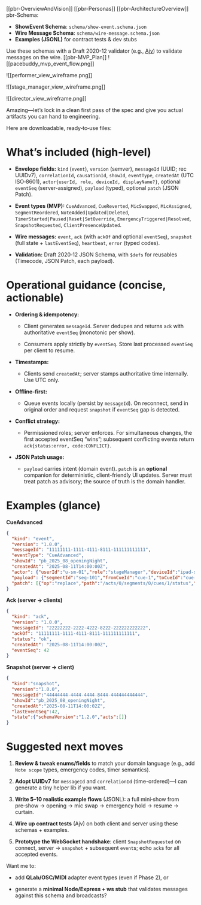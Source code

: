 
[[pbr-OverviewAndVision]]
[[pbr-Personas]]
[[pbr-ArchitectureOverview]]
pbr-Schema:
- **ShowEvent Schema**: `schema/show-event.schema.json`
- **Wire Message Schema**: `schema/wire-message.schema.json`
- **Examples (JSONL)** for contract tests & dev stubs

Use these schemas with a Draft 2020-12 validator (e.g., [Ajv](https://ajv.js.org)) to validate messages on the wire.
[[pbr-MVP_Plan]]
![[pacebuddy_mvp_event_flow.png]]

![[performer_view_wireframe.png]]

![[stage_manager_view_wireframe.png]]

![[director_view_wireframe.png]]







Amazing—let’s lock in a clean first pass of the spec and give you actual artifacts you can hand to engineering.

Here are downloadable, ready‑to‑use files:

    

# What’s included (high-level)

- **Envelope fields:** `kind` (`event`), `version` (semver), `messageId` (UUID; rec UUIDv7), `correlationId`, `causationId`, `showId`, `eventType`, `createdAt` (UTC ISO‑8601), `actor{userId, role, deviceId, displayName?}`, optional `eventSeq` (server-assigned), `payload` (typed), optional `patch` (JSON Patch).
    
- **Event types (MVP):** `CueAdvanced`, `CueReverted`, `MicSwapped`, `MicAssigned`, `SegmentReordered`, `NoteAdded|Updated|Deleted`, `TimerStarted|Paused|Reset|SetOverride`, `EmergencyTriggered|Resolved`, `SnapshotRequested`, `ClientPresenceUpdated`.
    
- **Wire messages:** `event`, `ack` (with `ackOf` and optional `eventSeq`), `snapshot` (full state + `lastEventSeq`), `heartbeat`, `error` (typed codes).
    
- **Validation:** Draft 2020‑12 JSON Schema, with `$defs` for reusables (Timecode, JSON Patch, each payload).
    

# Operational guidance (concise, actionable)

- **Ordering & idempotency:**
    
    - Client generates `messageId`. Server dedupes and returns `ack` with authoritative `eventSeq` (monotonic per show).
        
    - Consumers apply strictly by `eventSeq`. Store last processed `eventSeq` per client to resume.
        
- **Timestamps:**
    
    - Clients send `createdAt`; server stamps authoritative time internally. Use UTC only.
        
- **Offline-first:**
    
    - Queue events locally (persist by `messageId`). On reconnect, send in original order and request `snapshot` if `eventSeq` gap is detected.
        
- **Conflict strategy:**
    
    - Permissioned roles; server enforces. For simultaneous changes, the first accepted eventSeq “wins”; subsequent conflicting events return `ack{status:error, code:CONFLICT}`.
        
- **JSON Patch usage:**
    
    - `payload` carries intent (domain event). `patch` is an **optional** companion for deterministic, client-friendly UI updates. Server must treat patch as advisory; the source of truth is the domain handler.
        

# Examples (glance)

**CueAdvanced**

```json
{
  "kind": "event",
  "version": "1.0.0",
  "messageId": "11111111-1111-4111-8111-111111111111",
  "eventType": "CueAdvanced",
  "showId": "pb_2025_08_openingNight",
  "createdAt": "2025-08-11T14:00:00Z",
  "actor": {"userId":"u-sm-01","role":"stageManager","deviceId":"ipad-sm-1"},
  "payload": {"segmentId":"seg-101","fromCueId":"cue-1","toCueId":"cue-2","showClockAt":"00:00:30.000"},
  "patch": [{"op":"replace","path":"/acts/0/segments/0/cues/1/status","value":"current"}]
}
```

**Ack (server → clients)**

```json
{
  "kind": "ack",
  "version": "1.0.0",
  "messageId": "22222222-2222-4222-8222-222222222222",
  "ackOf": "11111111-1111-4111-8111-111111111111",
  "status": "ok",
  "createdAt": "2025-08-11T14:00:00Z",
  "eventSeq": 42
}
```

**Snapshot (server → client)**

```json
{
  "kind":"snapshot",
  "version":"1.0.0",
  "messageId":"44444444-4444-4444-8444-444444444444",
  "showId":"pb_2025_08_openingNight",
  "createdAt":"2025-08-11T14:00:02Z",
  "lastEventSeq":42,
  "state":{"schemaVersion":"1.2.0","acts":[]}
}
```

# Suggested next moves

1. **Review & tweak enums/fields** to match your domain language (e.g., add `Note scope` types, emergency codes, timer semantics).
    
2. **Adopt UUIDv7** for `messageId` and `correlationId` (time-ordered)—I can generate a tiny helper lib if you want.
    
3. **Write 5–10 realistic example flows** (JSONL): a full mini‑show from pre‑show → opening → mic swap → emergency hold → resume → curtain.
    
4. **Wire up contract tests** (Ajv) on both client and server using these schemas + examples.
    
5. **Prototype the WebSocket handshake**: client `SnapshotRequested` on connect, server → `snapshot` + subsequent `event`s; echo `ack`s for all accepted events.
    

Want me to:

- add **QLab/OSC/MIDI** adapter event types (even if Phase 2), or
    
- generate a **minimal Node/Express + ws stub** that validates messages against this schema and broadcasts?

